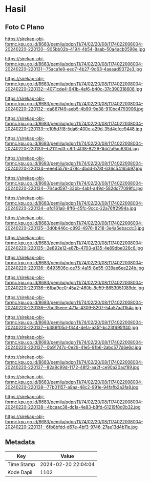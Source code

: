 # Hasil

## Foto C Plano

https://sirekap-obj-formc.kpu.go.id/8683/pemilu/pdpr/11/74/02/20/08/1174022008004-20240220-220130--905bb02b-4194-4b54-8aab-50a4acb0598e.jpg

https://sirekap-obj-formc.kpu.go.id/8683/pemilu/pdpr/11/74/02/20/08/1174022008004-20240220-220131--75aca1e8-eed7-4b27-9d63-4aeaad9372e3.jpg

https://sirekap-obj-formc.kpu.go.id/8683/pemilu/pdpr/11/74/02/20/08/1174022008004-20240220-220132--4071cde4-941b-4af6-b40c-37c390318608.jpg

https://sirekap-obj-formc.kpu.go.id/8683/pemilu/pdpr/11/74/02/20/08/1174022008004-20240220-220132--da867f49-aeb5-4b90-9e38-910bc4793906.jpg

https://sirekap-obj-formc.kpu.go.id/8683/pemilu/pdpr/11/74/02/20/08/1174022008004-20240220-220133--c105d7f8-5da6-400c-a29d-35d4cfec9448.jpg

https://sirekap-obj-formc.kpu.go.id/8683/pemilu/pdpr/11/74/02/20/08/1174022008004-20240220-220133--b2111ed3-c8ff-4f38-8226-1bb2a9ac630d.jpg

https://sirekap-obj-formc.kpu.go.id/8683/pemilu/pdpr/11/74/02/20/08/1174022008004-20240220-220134--eee45576-478c-4bdd-b78f-636c54165b97.jpg

https://sirekap-obj-formc.kpu.go.id/8683/pemilu/pdpr/11/74/02/20/08/1174022008004-20240220-220134--764ad597-33bb-4ab1-a49d-582dc77099fc.jpg

https://sirekap-obj-formc.kpu.go.id/8683/pemilu/pdpr/11/74/02/20/08/1174022008004-20240220-220134--afd161a8-8ff6-45fc-9ccc-22a76ff2994a.jpg

https://sirekap-obj-formc.kpu.go.id/8683/pemilu/pdpr/11/74/02/20/08/1174022008004-20240220-220135--3d0b446c-c892-4976-8218-3e4a5ebacdc3.jpg

https://sirekap-obj-formc.kpu.go.id/8683/pemilu/pdpr/11/74/02/20/08/1174022008004-20240220-220135--2e892e12-e87b-4703-a135-4e89dbe026c6.jpg

https://sirekap-obj-formc.kpu.go.id/8683/pemilu/pdpr/11/74/02/20/08/1174022008004-20240220-220136--6493506c-ce75-4a15-8e55-039ae6ee224b.jpg

https://sirekap-obj-formc.kpu.go.id/8683/pemilu/pdpr/11/74/02/20/08/1174022008004-20240220-220136--6fba9ec0-45a2-460b-8e59-8653051089dc.jpg

https://sirekap-obj-formc.kpu.go.id/8683/pemilu/pdpr/11/74/02/20/08/1174022008004-20240220-220136--7bc35eee-471a-4309-8207-54a57aa1154a.jpg

https://sirekap-obj-formc.kpu.go.id/8683/pemilu/pdpr/11/74/02/20/08/1174022008004-20240220-220137--b389f05d-f344-4e1a-a35f-bc23f695ff40.jpg

https://sirekap-obj-formc.kpu.go.id/8683/pemilu/pdpr/11/74/02/20/08/1174022008004-20240220-220137--0b91747c-0e29-41e5-91b6-2abc577d6e6d.jpg

https://sirekap-obj-formc.kpu.go.id/8683/pemilu/pdpr/11/74/02/20/08/1174022008004-20240220-220137--82a8c99d-1172-48f2-aa2f-ce90a20acf89.jpg

https://sirekap-obj-formc.kpu.go.id/8683/pemilu/pdpr/11/74/02/20/08/1174022008004-20240220-220138--77b01157-a9aa-48c2-991e-94fafb2a3fa8.jpg

https://sirekap-obj-formc.kpu.go.id/8683/pemilu/pdpr/11/74/02/20/08/1174022008004-20240220-220138--4bcaac38-dc1a-4e83-b8fd-61219f8d0b32.jpg

https://sirekap-obj-formc.kpu.go.id/8683/pemilu/pdpr/11/74/02/20/08/1174022008004-20240220-220131--6fb8bfdd-d67e-4bf3-9746-27ae13d4b11e.jpg


## Metadata

| Key        | Value               |
| ---------- | ------------------- |
| Time Stamp | 2024-02-20 22:04:04 |
| Kode Dapil | 1102                |



